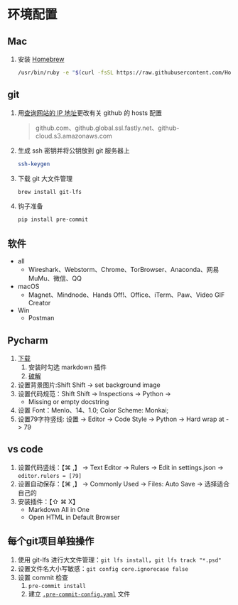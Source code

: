 # 环境配置


## Mac

1. 安装 [Homebrew](https://brew.sh/index_zh-cn)
    ```bash
    /usr/bin/ruby -e "$(curl -fsSL https://raw.githubusercontent.com/Homebrew/install/master/install)"`
    ```

## git

1. 用[查询网站的 IP 地址](http://tool.chinaz.com/dns)更改有关 github 的 hosts 配置
   > github.com、github.global.ssl.fastly.net、github-cloud.s3.amazonaws.com
2. 生成 ssh 密钥并将公钥放到 git 服务器上
    ```bash
    ssh-keygen
    ```
3. 下载 git 大文件管理
   ```bash
   brew install git-lfs
   ```
4. 钩子准备
   ```bash
   pip install pre-commit
   ```

## 软件

- all
  - Wireshark、Webstorm、Chrome、TorBrowser、Anaconda、网易MuMu、微信、QQ
- macOS
  - Magnet、Mindnode、Hands Off!、Office、iTerm、Paw、Video GIF Creator
- Win
  - Postman

## Pycharm

1. [下载](https://www.jetbrains.com/pycharm/download/)
   1. 安装时勾选 markdown 插件
   2. [破解](http://idea.lanyus.com)
2. 设置背景图片:Shift Shift -> set background image
3. 设置代码规范：Shift Shift -> Inspections -> Python -> 
   - Missing or empty docstring
4. 设置 Font：Menlo、14、1.0; Color Scheme: Monkai;
5. 设置79字符竖线: 设置 -> Editor -> Code Style -> Python -> Hard wrap at -> 79

## vs code

1. 设置代码竖线：【⌘ ,】 -> Text Editor -> Rulers -> Edit in settings.json -> `editor.rulers = [79]`
2. 设置自动保存：【⌘ ,】 -> Commonly Used -> Files: Auto Save -> 选择适合自己的
3. 安装插件：【⇧ ⌘ X】
   - Markdown All in One
   - Open HTML in Default Browser

## 每个git项目单独操作

1. 使用 git-lfs 进行大文件管理：`git lfs install`，`git lfs track "*.psd"`
2. 设置文件名大小写敏感：`git config core.ignorecase false`
3. 设置 commit 检查
   1. `pre-commit install`
   2. 建立 [`.pre-commit-config.yaml`](https://github.com/pre-commit/pre-commit/blob/master/.pre-commit-config.yaml) 文件